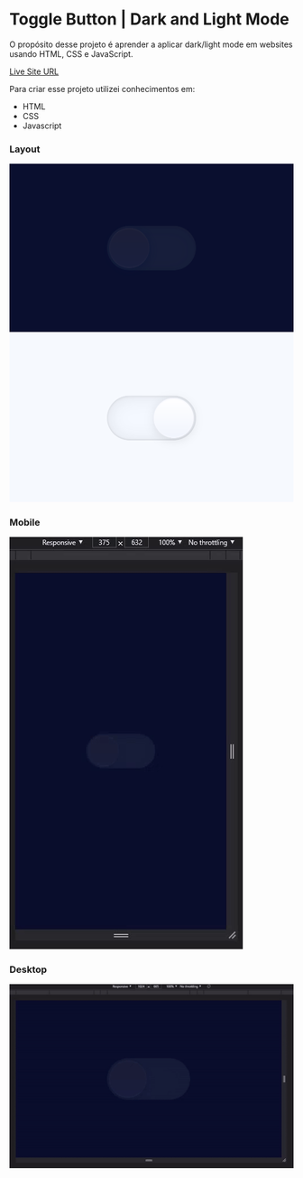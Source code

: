 # Toggle Button | Dark and Light Mode

O propósito desse projeto é aprender a aplicar dark/light mode em websites usando HTML, CSS e JavaScript.

[Live Site URL](https://toggle-button-dark-light-mode-anabalves.netlify.app/) 

Para criar esse projeto utilizei conhecimentos em:

- HTML
- CSS
- Javascript

### Layout
![Layout Dark Mode](./.github/layout-dark-mode.png)
![Layout Light Mode](./.github/layout-light-mode.png)

### Mobile
![Gif Mobile](./.github/mobile.gif)

### Desktop
![Gif Desktop](./.github/desktop.gif) 

